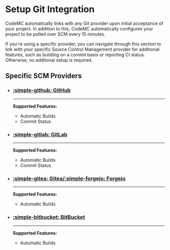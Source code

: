 # Setup Git Integration

CodeMC automatically links with any Git provider upon initial acceptance of your project. In addition to this, CodeMC automatically configures your project to be polled over SCM every 15 minutes.

If you're using a specific provider, you can navigate through this section to link with your specific Source Control Management provider for additional features, such as building on a commit basis or reporting CI status. Otherwise, no additonal setup is required.

## Specific SCM Providers

<div class="grid cards" markdown>

-   ### [:simple-github: GitHub](setup-github.md)
    
    ----
    
    **Supported Features:**
    
    - Automatic Builds
    - Commit Status
    
-   ### [:simple-gitlab: GitLab](setup-gitlab.md)
    
    ----
    
    **Supported Features:**
    
    - Automatic Builds
    - Commit Status

-   ### [:simple-gitea: Gitea/:simple-forgejo: Forgejo](setup-gitea.md)
    
    ----
    
    **Supported Features:**
    
    - Automatic Builds

-   ### [:simple-bitbucket: BitBucket](setup-bitbucket.md)
    
    ----
    
    **Supported Features:**
    
    - Automatic Builds

</div>